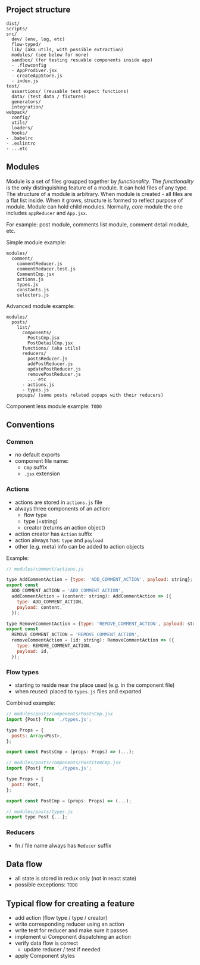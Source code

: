 ## Project structure

```
dist/
scripts/
src/
  dev/ (env, log, etc)
  flow-typed/
  lib/ (aka utils, with possible extraction)
  modules/ (see below for more)
  sandbox/ (for testing resuable components inside app)
  - .flowconfig
  - AppProdiver.jsx
  - createAppStore.js
  - index.js
test/
  assertions/ (reusable test expect functions)
  data/ (test data / fixtures)
  generators/
  integration/
webpack/
  config/
  utils/
  loaders/
  hooks/
- .babelrc
- .eslintrc
- ...etc
```

## Modules
Module is a set of files groupped together by *functionality*.
The *functionality* is the only distinguishing feature of a module.
It can hold files of any type.
The structure of a module is arbitrary.
When module is created - all files are a flat list inside.
When it grows, structure is formed to reflect purpose of module.
Module can hold child modules.
Normally, *core* module the one includes `appReducer` and `App.jsx`.

For example: post module, comments list module, comment detail module, etc.

Simple module example:
```
modules/
  comment/
    commentReducer.js
    commentReducer.test.js
    CommentCmp.jsx
    actions.js
    types.js
    constants.js
    selectors.js
```

Advanced module example:
```
modules/
  posts/
    list/
      components/
        PostsCmp.jsx
        PostDetailCmp.jsx
      functions/ (aka utils)
      reducers/
        postsReducer.js
        addPostReducer.js
        updatePostReducer.js
        removePostReducer.js
        ... etc
      - actions.js
      - types.js
    popups/ (some posts related popups with their reducers)
```
Component less module example:
`TODO`

## Conventions
### Common
- no default exports
- component file name:
  - `Cmp` suffix
  - `.jsx` extension

### Actions
- actions are stored in `actions.js` file
- always three components of an action:
  - flow type
  - type (=string)
  - creator (returns an action object)
- action creator has `Action` suffix
- action always has: `type` and `payload`
- other (e.g. meta) info can be added to action objects

Example:
```javascript
// modules/comment/actions.js

type AddCommentAction = {type: 'ADD_COMMENT_ACTION', payload: string};
export const
  ADD_COMMENT_ACTION = 'ADD_COMMENT_ACTION',
  addCommentAction = (content: string): AddCommentAction => ({
    type: ADD_COMMENT_ACTION,
    payload: content,
  });

type RemoveCommentAction = {type: 'REMOVE_COMMENT_ACTION', payload: string};
export const
  REMOVE_COMMENT_ACTION = 'REMOVE_COMMENT_ACTION',
  removeCommentAction = (id: string): RemoveCommentAction => ({
    type: REMOVE_COMMENT_ACTION,
    payload: id,
  });
```

### Flow types
- starting to reside near the place used (e.g. in the component file)
- when reused: placed to `types.js` files and exported

Combined example:
```javascript
// modules/posts/components/PostsCmp.jsx
import {Post} from './types.js';

type Props = {
  posts: Array<Post>,
};

export const PostsCmp = (props: Props) => (...);

// modules/posts/components/PostItemCmp.jsx
import {Post} from './types.js';

type Props = {
  post: Post,
};

export const PostCmp = (props: Props) => (...);

// modules/posts/types.js
export type Post {...};
```

### Reducers
- fn / file name always has `Reducer` suffix

## Data flow
- all state is stored in redux only (not in react state)
- possible exceptions: `TODO`

## Typical flow for creating a feature
- add action (flow type / type / creator)
- write corresponding reducer using an action
- write test for reducer and make sure it passes
- implement ui Component dispatching an action
- verify data flow is correct
  - update reducer / test if needed
- apply Component styles
